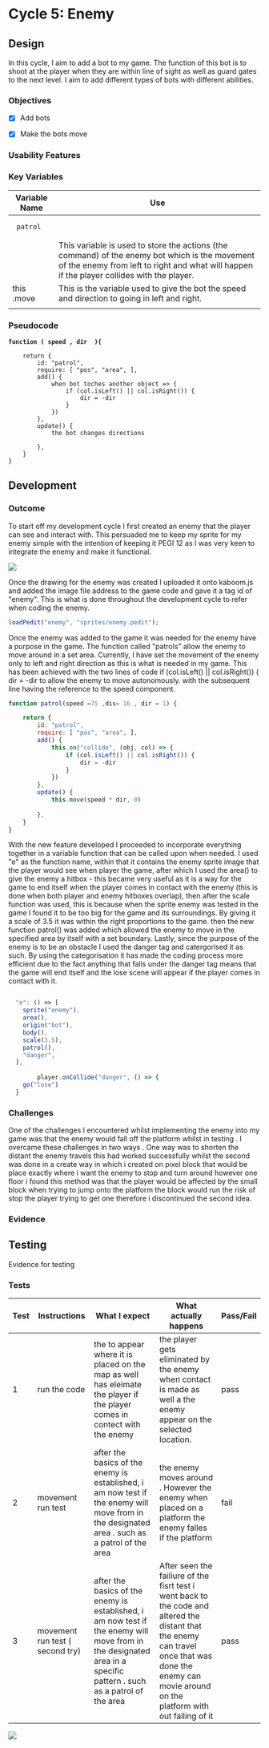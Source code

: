 # Cycle 5: Enemy

##

## Design

In this cycle, I aim to add a bot to my game. The function of this bot is to shoot at the player when they are within line of sight as well as guard gates to the next level. I aim to add different types of bots with different abilities. &#x20;

### Objectives



* [x] Add bots&#x20;
* [x] Make the bots move



### Usability Features

&#x20;&#x20;

### Key Variables

| Variable Name                    | Use                                                                                                                                                                                          |
| -------------------------------- | -------------------------------------------------------------------------------------------------------------------------------------------------------------------------------------------- |
| <pre><code> patrol
</code></pre> | This variable is used to store the actions (the command) of the enemy bot which is the movement of the enemy from left to right and what will happen if the player collides with the player. |
| this .move                       | This is the variable used to give the bot the speed and direction to going in left and right.                                                                                                |
|                                  |                                                                                                                                                                                              |

### Pseudocode

<pre><code><strong>function ( speed , dir  ){
</strong>
	return {
		id: "patrol",
		require: [ "pos", "area", ],
		add() {
			when bot toches another object => {
				if (col.isLeft() || col.isRight()) {
					dir = -dir
				}
			})
		},
		update() {
			the bot changes directions 
      
		},
	}
}
</code></pre>

## Development

### Outcome



To start off my development cycle I first created an enemy that the player can see and interact with. This persuaded me to keep my sprite for my enemy simple with the intention of keeping it PEGI 12 as I was very keen to integrate the enemy and make it functional.

![](<../.gitbook/assets/image (10) (4).png>)



Once the drawing for the enemy was created I uploaded it onto kaboom.js and added the image file address to the game code and gave it a tag id of "enemy". This is what is done throughout the development cycle to refer when coding the enemy.

```javascript
loadPedit("enemy", "sprites/enemy.pedit");
```

Once the enemy was added to the game it was needed for the enemy have a purpose in the game.  The function called "patrols" allow the enemy to move around in a set area. Currently, I have set the movement of the enemy only to left and right direction as this is what is needed in my game. This has been achieved with the two lines of code if (col.isLeft() || col.isRight()) { dir = -dir  to allow the enemy to move autonomously. with the subsequent line having the reference to the speed component.



```javascript
function patrol(speed =75 ,dis= 16 , dir = 1) {

	return {
		id: "patrol",
		require: [ "pos", "area", ],
		add() {
			this.on("collide", (obj, col) => {
				if (col.isLeft() || col.isRight()) {
					dir = -dir
				}
			})
		},
		update() {
			this.move(speed * dir, 0)
      
		},
	}
}
```

With the new feature developed I proceeded to incorporate everything together in a variable function that can be called upon when needed. I used "e" as the function name, within that it contains the enemy sprite image that the player would see when player the game, after which I used the area() to give the enemy a hitbox - this became very useful as it is a way for the game to end itself when the player comes in contact with the enemy (this is done when both player and enemy hitboxes overlap), then after the scale function was used, this is because when the sprite enemy was tested in the game I found it to be too big for the game and its surroundings. By giving it a scale of 3.5 it was within the right proportions to the game. then the new function patrol() was added which allowed the enemy to move in the specified area by itself with a set boundary. Lastly, since the purpose of the enemy is to be an obstacle I used the danger tag and catergorised it as such. By using the categorisation it has made the coding process more efficient due to the fact anything that falls under the danger tag means that the game will end itself and the lose scene will appear if the player comes in contact with it.&#x20;

```javascript

  "e": () => [
    sprite("enemy"),
    area(),
    origin("bot"),
    body(),
    scale(3.5),
    patrol(),
    "danger",
  ],
  
        player.onCollide("danger", () => {
    go("lose")
  }
```



### Challenges

One of the challenges I encountered whilst implementing the enemy into my game was that the enemy would fall off the platform whilst in testing . I overcame these challenges in two ways . One way was to shorten the distant the enemy travels this had worked successfully whilst the second was done in a create way in which i created on pixel block that would be place exactly where i want the enemy to stop and turn around however one floor i found this method was that the player would be affected by the small block when trying to jump onto the platform the block would run the risk of stop the player trying to get one  therefore i discontinued the second idea.&#x20;

### Evidence

## Testing

Evidence for testing

### Tests

| Test | Instructions                    | What I expect                                                                                                                                                       | What actually happens                                                                                                                                                                                    | Pass/Fail |
| ---- | ------------------------------- | ------------------------------------------------------------------------------------------------------------------------------------------------------------------- | -------------------------------------------------------------------------------------------------------------------------------------------------------------------------------------------------------- | --------- |
| 1    | run the code                    | the to appear where it is placed on the map as well has eleimate the player if the player comes in contect with the enemy                                           | the player gets eliminated by the enemy when contact is made as well a the enemy appear on the selected location.                                                                                        | pass      |
| 2    | movement run test               | after the basics of the enemy is established, i am now test if the enemy will move from in the designated area . such as a patrol of the area                       | the enemy moves around . However the enemy when placed on a platform the enemy falles if the platform                                                                                                    | fail      |
| 3    | movement run test ( second try) | after the basics of the enemy is established, i am now test if the enemy will move from in the designated area in a specific pattern . such as a patrol of the area | After seen the failiure of the fisrt test i went back to the code and altered the distant that the enemy can travel once that was done the enemy can movie around on the platform with out falling of it | pass      |

![](<../.gitbook/assets/image (8).png>)

